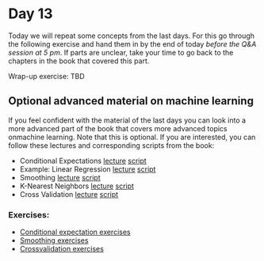 # Day 13

Today we will repeat some concepts from the last days.
For this go through the following exercise and hand them in by the end of today *before the Q&A session at 5 pm*.
If parts are unclear, take your time to go back to the chapters in the book that covered this part.

Wrap-up exercise:
TBD


## Optional advanced material on machine learning

If you feel confident with the material of the last days you can look into a more advanced part of the book that  covers more advanced topics onmachine learning. Note that this is optional. If you are interested, you can follow these lectures and corresponding scripts from the book:

- Conditional Expectations [lecture](https://www.youtube.com/watch?v=EzGuqhf5XJU)  [script](http://genomicsclass.github.io/book/pages/conditional_expectation.html)
- Example: Linear Regression [lecture](https://www.youtube.com/watch?v=hRFYRsWJr3k)  [script](http://genomicsclass.github.io/book/pages/conditional_expectation.html)
- Smoothing [lecture](https://www.youtube.com/watch?v=6n0a0H24aJ8)  [script](http://genomicsclass.github.io/book/pages/smoothing.html)
- K-Nearest Neighbors [lecture](https://www.youtube.com/watch?v=bNa9kGXFP2s)  [script](http://genomicsclass.github.io/book/pages/smoothing.html)
- Cross Validation [lecture](https://www.youtube.com/watch?v=5Oxd690dd_0)  [script](http://genomicsclass.github.io/book/pages/crossvalidation.html)



### Exercises:

-   [Conditional expectation exercises](http://genomicsclass.github.io/book/pages/conditional_expectation_exercises.html)
-   [Smoothing exercises](http://genomicsclass.github.io/book/pages/smoothing_exercises.html)
-   [Crossvalidation exercises](http://genomicsclass.github.io/book/pages/crossvalidation_exercises.html) 
